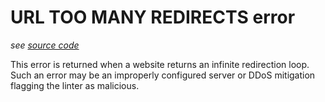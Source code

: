 # URL TOO MANY REDIRECTS error
*see [source code](https://github.com/3top1a/biotools-linter/blob/main/linter/rules/url.py#L128)*

This error is returned when a website returns an infinite redirection loop. Such an error may be an improperly configured server or DDoS mitigation flagging the linter as malicious.

